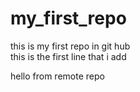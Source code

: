 # my_first_repo
this is my first repo in git hub  
this is the first line that i add


hello from  remote repo
